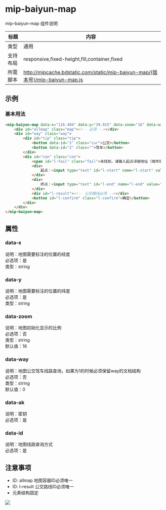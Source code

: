 # mip-baiyun-map

mip-baiyun-map 组件说明

标题|内容
----|----
类型|通用
支持布局|responsive,fixed-height,fill,container,fixed
所需脚本|http://mipcache.bdstatic.com/static/mip-baiyun-map/{版本号}/mip-baiyun-map.js

## 示例

### 基本用法
```html
<mip-baiyun-map data-x="116.404" data-y="39.915" data-zoom="16" data-way="1" data-ak="密钥">
	<div id="allmap" class="map"><!-- 必须 --></div>
	<div id="way" class="way">
		<div id="tip" class="tip">
			<button data-id="1" class="cur">公交</button>
			<button data-id="2" class="">驾车</button>
		</div>
		<div id="con" class="con">
			<span id="l-fail" class="fail">未找到，请输入起点详细地址（城市街名号）</span>
			<div>
				起点：<input type="text" id="l-start" name="l-start" value="">
			</div>
			<div>
				终点：<input type="text" id="l-end" name="l-end" value="">
			</div>
			<div id="l-result"><!-- 公交路线必须 --></div>
			<button id="l-confirm" class="l-confirm">确定</button>
		</div>
	</div>
</mip-baiyun-map>
```

## 属性 

### data-x

说明：地图需要标注的位置的经度  
必选项：是  
类型：string  

### data-y

说明：地图需要标注的位置的纬度  
必选项：是  
类型：string  

### data-zoom

说明：地图初始化显示的比例  
必选项：否  
类型：string  
默认值：16  

### data-way

说明：地图公交驾车线路查询，如果为1的时候必须保留way的文档结构  
必选项：否  
类型：string  
默认值：0  

### data-ak

说明：密钥  
必选项：是  

### data-id

说明：地图线路查询方式  
必选项：是  


## 注意事项
  
- ID: allmap 地图容器ID必须唯一  
- ID: l-result 公交路线ID必须唯一  
- 元素结构固定  
  
![](https://cloud.githubusercontent.com/assets/13213114/22011830/f882e586-dccb-11e6-9f05-657f88cd925f.gif)